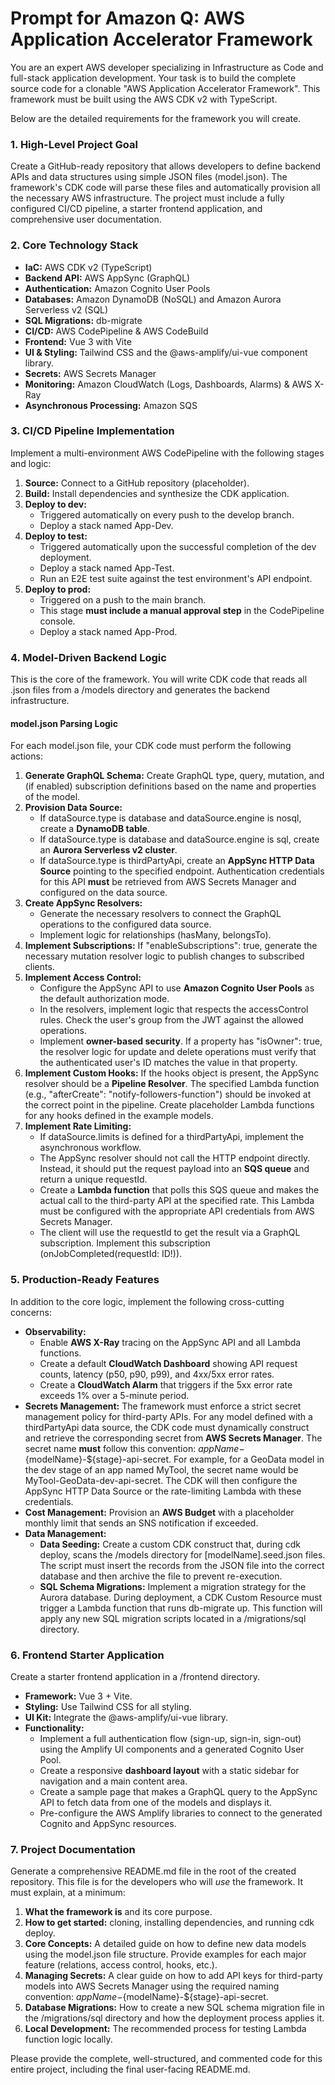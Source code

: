 # **Prompt for Amazon Q: AWS Application Accelerator Framework**

You are an expert AWS developer specializing in Infrastructure as Code and full-stack application development. Your task is to build the complete source code for a clonable "AWS Application Accelerator Framework". This framework must be built using the AWS CDK v2 with TypeScript.

Below are the detailed requirements for the framework you will create.

### **1\. High-Level Project Goal**

Create a GitHub-ready repository that allows developers to define backend APIs and data structures using simple JSON files (model.json). The framework's CDK code will parse these files and automatically provision all the necessary AWS infrastructure. The project must include a fully configured CI/CD pipeline, a starter frontend application, and comprehensive user documentation.

### **2\. Core Technology Stack**

* **IaC:** AWS CDK v2 (TypeScript)  
* **Backend API:** AWS AppSync (GraphQL)  
* **Authentication:** Amazon Cognito User Pools  
* **Databases:** Amazon DynamoDB (NoSQL) and Amazon Aurora Serverless v2 (SQL)  
* **SQL Migrations:** db-migrate  
* **CI/CD:** AWS CodePipeline & AWS CodeBuild  
* **Frontend:** Vue 3 with Vite  
* **UI & Styling:** Tailwind CSS and the @aws-amplify/ui-vue component library.  
* **Secrets:** AWS Secrets Manager  
* **Monitoring:** Amazon CloudWatch (Logs, Dashboards, Alarms) & AWS X-Ray  
* **Asynchronous Processing:** Amazon SQS

### **3\. CI/CD Pipeline Implementation**

Implement a multi-environment AWS CodePipeline with the following stages and logic:

1. **Source:** Connect to a GitHub repository (placeholder).  
2. **Build:** Install dependencies and synthesize the CDK application.  
3. **Deploy to dev:**  
   * Triggered automatically on every push to the develop branch.  
   * Deploy a stack named App-Dev.  
4. **Deploy to test:**  
   * Triggered automatically upon the successful completion of the dev deployment.  
   * Deploy a stack named App-Test.  
   * Run an E2E test suite against the test environment's API endpoint.  
5. **Deploy to prod:**  
   * Triggered on a push to the main branch.  
   * This stage **must include a manual approval step** in the CodePipeline console.  
   * Deploy a stack named App-Prod.

### **4\. Model-Driven Backend Logic**

This is the core of the framework. You will write CDK code that reads all .json files from a /models directory and generates the backend infrastructure.

#### **model.json Parsing Logic**

For each model.json file, your CDK code must perform the following actions:

1. **Generate GraphQL Schema:** Create GraphQL type, query, mutation, and (if enabled) subscription definitions based on the name and properties of the model.  
2. **Provision Data Source:**  
   * If dataSource.type is database and dataSource.engine is nosql, create a **DynamoDB table**.  
   * If dataSource.type is database and dataSource.engine is sql, create an **Aurora Serverless v2 cluster**.  
   * If dataSource.type is thirdPartyApi, create an **AppSync HTTP Data Source** pointing to the specified endpoint. Authentication credentials for this API **must** be retrieved from AWS Secrets Manager and configured on the data source.  
3. **Create AppSync Resolvers:**  
   * Generate the necessary resolvers to connect the GraphQL operations to the configured data source.  
   * Implement logic for relationships (hasMany, belongsTo).  
4. **Implement Subscriptions:** If "enableSubscriptions": true, generate the necessary mutation resolver logic to publish changes to subscribed clients.  
5. **Implement Access Control:**  
   * Configure the AppSync API to use **Amazon Cognito User Pools** as the default authorization mode.  
   * In the resolvers, implement logic that respects the accessControl rules. Check the user's group from the JWT against the allowed operations.  
   * Implement **owner-based security**. If a property has "isOwner": true, the resolver logic for update and delete operations must verify that the authenticated user's ID matches the value in that property.  
6. **Implement Custom Hooks:** If the hooks object is present, the AppSync resolver should be a **Pipeline Resolver**. The specified Lambda function (e.g., "afterCreate": "notify-followers-function") should be invoked at the correct point in the pipeline. Create placeholder Lambda functions for any hooks defined in the example models.  
7. **Implement Rate Limiting:**  
   * If dataSource.limits is defined for a thirdPartyApi, implement the asynchronous workflow.  
   * The AppSync resolver should not call the HTTP endpoint directly. Instead, it should put the request payload into an **SQS queue** and return a unique requestId.  
   * Create a **Lambda function** that polls this SQS queue and makes the actual call to the third-party API at the specified rate. This Lambda must be configured with the appropriate API credentials from AWS Secrets Manager.  
   * The client will use the requestId to get the result via a GraphQL subscription. Implement this subscription (onJobCompleted(requestId: ID\!)).

### **5\. Production-Ready Features**

In addition to the core logic, implement the following cross-cutting concerns:

* **Observability:**  
  * Enable **AWS X-Ray** tracing on the AppSync API and all Lambda functions.  
  * Create a default **CloudWatch Dashboard** showing API request counts, latency (p50, p90, p99), and 4xx/5xx error rates.  
  * Create a **CloudWatch Alarm** that triggers if the 5xx error rate exceeds 1% over a 5-minute period.  
* **Secrets Management:** The framework must enforce a strict secret management policy for third-party APIs. For any model defined with a thirdPartyApi data source, the CDK code must dynamically construct and retrieve the corresponding secret from **AWS Secrets Manager**. The secret name **must** follow this convention: ${appName}-${modelName}-${stage}-api-secret. For example, for a GeoData model in the dev stage of an app named MyTool, the secret name would be MyTool-GeoData-dev-api-secret. The CDK will then configure the AppSync HTTP Data Source or the rate-limiting Lambda with these credentials.  
* **Cost Management:** Provision an **AWS Budget** with a placeholder monthly limit that sends an SNS notification if exceeded.  
* **Data Management:**  
  * **Data Seeding:** Create a custom CDK construct that, during cdk deploy, scans the /models directory for \[modelName\].seed.json files. The script must insert the records from the JSON file into the correct database and then archive the file to prevent re-execution.  
  * **SQL Schema Migrations:** Implement a migration strategy for the Aurora database. During deployment, a CDK Custom Resource must trigger a Lambda function that runs db-migrate up. This function will apply any new SQL migration scripts located in a /migrations/sql directory.

### **6\. Frontend Starter Application**

Create a starter frontend application in a /frontend directory.

* **Framework:** Vue 3 \+ Vite.  
* **Styling:** Use Tailwind CSS for all styling.  
* **UI Kit:** Integrate the @aws-amplify/ui-vue library.  
* **Functionality:**  
  * Implement a full authentication flow (sign-up, sign-in, sign-out) using the Amplify UI components and a generated Cognito User Pool.  
  * Create a responsive **dashboard layout** with a static sidebar for navigation and a main content area.  
  * Create a sample page that makes a GraphQL query to the AppSync API to fetch data from one of the models and displays it.  
  * Pre-configure the AWS Amplify libraries to connect to the generated Cognito and AppSync resources.

### **7\. Project Documentation**

Generate a comprehensive README.md file in the root of the created repository. This file is for the developers who will *use* the framework. It must explain, at a minimum:

1. **What the framework is** and its core purpose.  
2. **How to get started:** cloning, installing dependencies, and running cdk deploy.  
3. **Core Concepts:** A detailed guide on how to define new data models using the model.json file structure. Provide examples for each major feature (relations, access control, hooks, etc.).  
4. **Managing Secrets:** A clear guide on how to add API keys for third-party models into AWS Secrets Manager using the required naming convention: ${appName}-${modelName}-${stage}-api-secret.  
5. **Database Migrations:** How to create a new SQL schema migration file in the /migrations/sql directory and how the deployment process applies it.  
6. **Local Development:** The recommended process for testing Lambda function logic locally.

Please provide the complete, well-structured, and commented code for this entire project, including the final user-facing README.md.